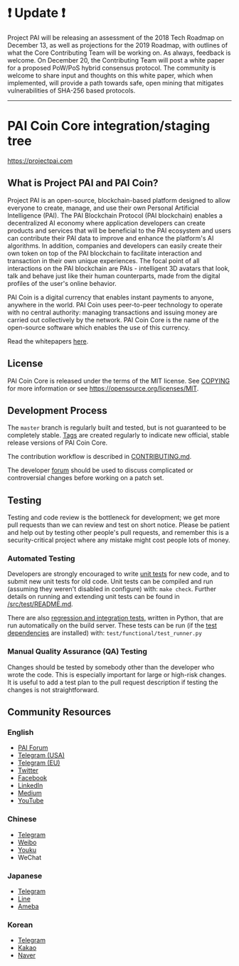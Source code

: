 # :heavy_exclamation_mark: Update :heavy_exclamation_mark:

Project PAI will be releasing an assessment of the 2018 Tech Roadmap on December 13, as well as projections for the 2019 Roadmap, with outlines of what the Core Contributing Team will be working on. As always, feedback is welcome. On December 20, the Contributing Team will post a white paper for a proposed PoW/PoS hybrid consensus protocol. The community is welcome to share input and thoughts on this white paper, which when implemented, will provide a path towards safe, open mining that mitigates vulnerabilities of SHA-256 based protocols.

* * *

PAI Coin Core integration/staging tree
=====================================

https://projectpai.com

What is Project PAI and PAI Coin?
----------------

Project PAI is an open-source, blockchain-based platform designed to allow
everyone to create, manage, and use their own Personal Artificial Intelligence (PAI).
The PAI Blockchain Protocol (PAI blockchain) enables a decentralized AI economy
where application developers can create products and services that will be beneficial
to the PAI ecosystem and users can contribute their PAI data to improve and enhance the
platform's AI algorithms. In addition, companies and developers can easily create
their own token on top of the PAI blockchain to facilitate interaction and transaction
in their own unique experiences. The focal point of all interactions on the PAI
blockchain are PAIs - intelligent 3D avatars that look, talk and behave just like their
human counterparts, made from the digital profiles of the user's online behavior.

PAI Coin is a digital currency that enables instant payments to anyone, anywhere in the world.
PAI Coin uses peer-to-peer technology to operate with no central authority: managing
transactions and issuing money are carried out collectively by the network.
PAI Coin Core is the name of the open-source software which enables the use of this currency.

Read the whitepapers [here](https://projectpai.com/pai-whitepaper/).

License
-------

PAI Coin Core is released under the terms of the MIT license. See [COPYING](COPYING) for more
information or see https://opensource.org/licenses/MIT.

Development Process
-------------------

The `master` branch is regularly built and tested, but is not guaranteed to be
completely stable. [Tags](https://github.com/projectpai/paicoin/tags) are created
regularly to indicate new official, stable release versions of PAI Coin Core.

The contribution workflow is described in [CONTRIBUTING.md](CONTRIBUTING.md).

The developer [forum](https://www.paiforum.com/?forum=665374) should be used 
to discuss complicated or controversial changes before working on a patch set.

Testing
-------

Testing and code review is the bottleneck for development; we get more pull
requests than we can review and test on short notice. Please be patient and help out by testing
other people's pull requests, and remember this is a security-critical project where any mistake might cost people
lots of money.

### Automated Testing

Developers are strongly encouraged to write [unit tests](src/test/README.md) for new code, and to
submit new unit tests for old code. Unit tests can be compiled and run
(assuming they weren't disabled in configure) with: `make check`. Further details on running
and extending unit tests can be found in [/src/test/README.md](/src/test/README.md).

There are also [regression and integration tests](/test), written
in Python, that are run automatically on the build server.
These tests can be run (if the [test dependencies](/test) are installed) with: `test/functional/test_runner.py`

### Manual Quality Assurance (QA) Testing

Changes should be tested by somebody other than the developer who wrote the
code. This is especially important for large or high-risk changes. It is useful
to add a test plan to the pull request description if testing the changes is
not straightforward.

Community Resources
-------------------

### English

- [PAI Forum](https://www.paiforum.com)
- [Telegram (USA)](https://t.me/projectpai)
- [Telegram (EU)](https://t.me/projectpaiEUR)
- [Twitter](https://twitter.com/projectpai)
- [Facebook](https://www.facebook.com/projectpai)
- [LinkedIn](https://www.linkedin.com/company/projectpai/)
- [Medium](https://medium.com/project-pai)
- [YouTube](https://www.youtube.com/c/projectpai)

### Chinese

- [Telegram](https://t.me/projectpaiCN)
- [Weibo](https://weibo.com/p/1005055231677544/)
- [Youku](http://i.youku.com/i/UNjA4ODk0MDE3Ng==)
- WeChat

### Japanese

- [Telegram](https://t.me/ProjectPAIJapanOFFICIAL)
- [Line](http://line.me/ti/g/ZeZog_6Gbc)
- [Ameba](https://ameblo.jp/projectpai/)

### Korean

- [Telegram](https://t.me/ProjectPAIKoreaOFFICIAL)
- [Kakao](https://open.kakao.com/o/ggXD4VN)
- [Naver](https://blog.naver.com/projectpai/)
